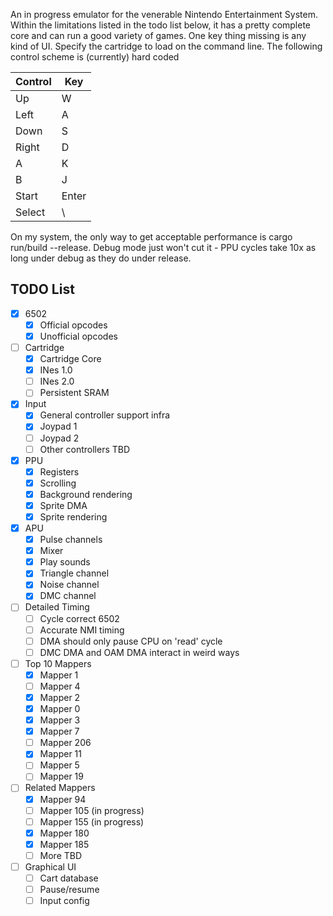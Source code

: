 An in progress emulator for the venerable Nintendo Entertainment System. Within the limitations listed in the todo list below, it has a pretty complete core and can run a good variety of games. One key thing missing is any kind of UI. Specify the cartridge to load on the command line. The following control scheme is (currently) hard coded

| Control | Key    |
| ------- | ------ |
| Up      | W      |
| Left    | A      |
| Down    | S      |
| Right   | D      |
| A       | K      |
| B       | J      |
| Start   | Enter  |
| Select  | \      |


On my system, the only way to get acceptable performance is cargo run/build --release. Debug mode just won't cut it - PPU cycles take 10x as long under debug as they do under release.

## TODO List

- [X] 6502
    - [X] Official opcodes
    - [X] Unofficial opcodes
- [ ]  Cartridge
    - [X] Cartridge Core
    - [X] INes 1.0
    - [ ] INes 2.0
    - [ ] Persistent SRAM
- [X] Input
    - [X] General controller support infra
    - [X] Joypad 1
    - [ ] Joypad 2
    - [ ] Other controllers TBD
- [X] PPU
    - [X] Registers
    - [X] Scrolling
    - [X] Background rendering
    - [X] Sprite DMA
    - [X] Sprite rendering
- [X] APU
    - [X] Pulse channels
    - [X] Mixer
    - [X] Play sounds
    - [X] Triangle channel
    - [X] Noise channel  
    - [X] DMC channel
- [ ] Detailed Timing
    - [ ] Cycle correct 6502
    - [ ] Accurate NMI timing
    - [ ] DMA should only pause CPU on 'read' cycle
    - [ ] DMC DMA and OAM DMA interact in weird ways
- [ ] Top 10 Mappers
    - [X] Mapper 1
    - [ ] Mapper 4 
    - [X] Mapper 2 
    - [X] Mapper 0 
    - [X] Mapper 3 
    - [X] Mapper 7 
    - [ ] Mapper 206
    - [X] Mapper 11 
    - [ ] Mapper 5 
    - [ ] Mapper 19
- [ ] Related Mappers
    - [X] Mapper 94
    - [ ] Mapper 105 (in progress)
    - [ ] Mapper 155 (in progress)
    - [X] Mapper 180
    - [X] Mapper 185
    - [ ] More TBD
- [ ] Graphical UI
    - [ ] Cart database
    - [ ] Pause/resume
    - [ ] Input config